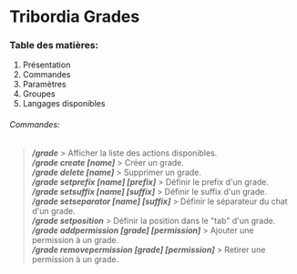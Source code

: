 # Tribordia Grades

### Table des matières:
1. Présentation
2. Commandes
3. Paramètres
4. Groupes
5. Langages disponibles

###### Commandes:
> ***/grade*** > Afficher la liste des actions disponibles.  
> ***/grade create [name]*** > Créer un grade.  
> ***/grade delete [name]*** > Supprimer un grade.  
> ***/grade setprefix [name] [prefix]*** > Définir le prefix d'un grade.  
> ***/grade setsuffix [name] [suffix]*** > Définir le suffix d'un grade.  
> ***/grade setseparator [name] [suffix]*** > Définir le séparateur du chat d'un grade.  
> ***/grade setposition*** > Définir la position dans le "tab" d'un grade.  
> ***/grade addpermission [grade] [permission]*** > Ajouter une permission à un grade.  
> ***/grade removepermission [grade] [permission]*** > Retirer une permission à un grade.